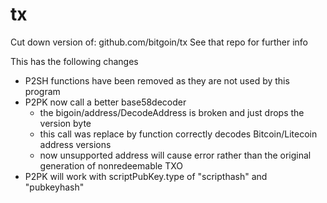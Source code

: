 # tx

Cut down version of: github.com/bitgoin/tx
See that repo for further info

This has the following changes

* P2SH functions have been removed as they are not used by this program
* P2PK now call a better base58decoder
    + the bigoin/address/DecodeAddress is broken and just drops the version byte
    + this call was replace by function correctly decodes Bitcoin/Litecoin address versions
    + now unsupported address will cause error rather than the original
      generation of nonredeemable TXO
* P2PK will work with scriptPubKey.type of "scripthash" and "pubkeyhash"
